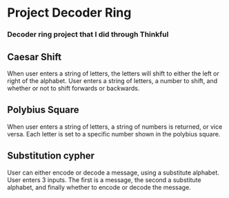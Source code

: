 # Project Decoder Ring
### Decoder ring project that I did through Thinkful

## Caesar Shift
When user enters a string of letters, the letters will shift to either the left or right of the alphabet.
User enters a string of letters, a number to shift, and whether or not to shift forwards or backwards.

## Polybius Square
When user enters a string of letters, a string of numbers is returned, or vice versa.
Each letter is set to a specific number shown in the polybius square.

## Substitution cypher
User can either encode or decode a message, using a substitute alphabet.
User enters 3 inputs. The first is a message, the second a substitute alphabet, 
and finally whether to encode or decode the message.
